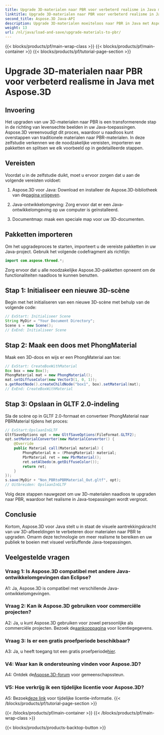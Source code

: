 ```yaml
---
title: Upgrade 3D-materialen naar PBR voor verbeterd realisme in Java met Aspose.3D
linktitle: Upgrade 3D-materialen naar PBR voor verbeterd realisme in Java met Aspose.3D
second_title: Aspose.3D Java-API
description: Upgrade 3D-materialen moeiteloos naar PBR in Java met Aspose.3D. Bereik een verbeterd realisme voor boeiende beelden.
weight: 13
url: /nl/java/load-and-save/upgrade-materials-to-pbr/
---
```


{{< blocks/products/pf/main-wrap-class >}}
{{< blocks/products/pf/main-container >}}
{{< blocks/products/pf/tutorial-page-section >}}

# Upgrade 3D-materialen naar PBR voor verbeterd realisme in Java met Aspose.3D

## Invoering

Het upgraden van uw 3D-materialen naar PBR is een transformerende stap in de richting van levensechte beelden in uw Java-toepassingen. Aspose.3D vereenvoudigt dit proces, waardoor u naadloos kunt overstappen van traditionele materialen naar PBR-materialen. In deze zelfstudie verkennen we de noodzakelijke vereisten, importeren we pakketten en splitsen we elk voorbeeld op in gedetailleerde stappen.

## Vereisten

Voordat u in de zelfstudie duikt, moet u ervoor zorgen dat u aan de volgende vereisten voldoet:

1.  Aspose.3D voor Java: Download en installeer de Aspose.3D-bibliotheek van de[pagina vrijgeven](https://releases.aspose.com/3d/java/).

2. Java-ontwikkelomgeving: Zorg ervoor dat er een Java-ontwikkelomgeving op uw computer is geïnstalleerd.

3. Documentmap: maak een speciale map voor uw 3D-documenten.

## Pakketten importeren

Om het upgradeproces te starten, importeert u de vereiste pakketten in uw Java-project. Gebruik het volgende codefragment als richtlijn:

```java
import com.aspose.threed.*;
```

Zorg ervoor dat u alle noodzakelijke Aspose.3D-pakketten opneemt om de functionaliteiten naadloos te kunnen benutten.

## Stap 1: Initialiseer een nieuwe 3D-scène

Begin met het initialiseren van een nieuwe 3D-scène met behulp van de volgende code:

```java
// ExStart: Initialiseer Scene
String MyDir = "Your Document Directory";
Scene s = new Scene();
// ExEnd: Initialiseer Scene
```

## Stap 2: Maak een doos met PhongMaterial

Maak een 3D-doos en wijs er een PhongMaterial aan toe:

```java
// ExStart: CreateBoxWithMaterial
Box box = new Box();
PhongMaterial mat = new PhongMaterial();
mat.setDiffuseColor(new Vector3(1, 0, 1));
s.getRootNode().createChildNode("box1", box).setMaterial(mat);
// ExEnd: CreateBoxWithMaterial
```

## Stap 3: Opslaan in GLTF 2.0-indeling

Sla de scène op in GLTF 2.0-formaat en converteer PhongMaterial naar PBRMaterial tijdens het proces:

```java
// ExStart:OpslaanInGLTF
GltfSaveOptions opt = new GltfSaveOptions(FileFormat.GLTF2);
opt.setMaterialConverter(new MaterialConverter() {
    @Override
    public Material call(Material material) {
        PhongMaterial m = (PhongMaterial) material;
        PbrMaterial ret = new PbrMaterial();
        ret.setAlbedo(m.getDiffuseColor());
        return ret;
    }
});
s.save(MyDir + "Non_PBRtoPBRMaterial_Out.gltf", opt);
// Uitbreiden: OpslaanInGLTF
```

Volg deze stappen nauwgezet om uw 3D-materialen naadloos te upgraden naar PBR, waardoor het realisme in Java-toepassingen wordt vergroot.

## Conclusie

Kortom, Aspose.3D voor Java stelt u in staat de visuele aantrekkingskracht van uw 3D-afbeeldingen te verbeteren door materialen naar PBR te upgraden. Omarm deze technologie om meer realisme te bereiken en uw publiek te boeien met visueel verbluffende Java-toepassingen.

## Veelgestelde vragen

### Vraag 1: Is Aspose.3D compatibel met andere Java-ontwikkelomgevingen dan Eclipse?

A1: Ja, Aspose.3D is compatibel met verschillende Java-ontwikkelomgevingen.

### Vraag 2: Kan ik Aspose.3D gebruiken voor commerciële projecten?

 A2: Ja, u kunt Aspose.3D gebruiken voor zowel persoonlijke als commerciële projecten. Bezoek de[aankooppagina](https://purchase.aspose.com/buy) voor licentiegegevens.

### Vraag 3: Is er een gratis proefperiode beschikbaar?

A3: Ja, u heeft toegang tot een gratis proefperiode[hier](https://releases.aspose.com/).

### V4: Waar kan ik ondersteuning vinden voor Aspose.3D?

 A4: Ontdek de[Aspose.3D-forum](https://forum.aspose.com/c/3d/18) voor gemeenschapssteun.

### V5: Hoe verkrijg ik een tijdelijke licentie voor Aspose.3D?

 A5: Bezoek[deze link](https://purchase.aspose.com/temporary-license/) voor tijdelijke licentie-informatie.
{{< /blocks/products/pf/tutorial-page-section >}}

{{< /blocks/products/pf/main-container >}}
{{< /blocks/products/pf/main-wrap-class >}}

{{< blocks/products/products-backtop-button >}}
